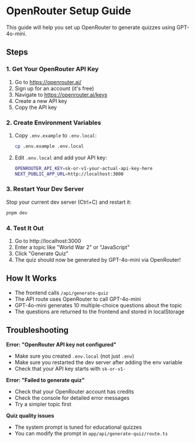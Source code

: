 # OpenRouter Setup Guide

This guide will help you set up OpenRouter to generate quizzes using GPT-4o-mini.

## Steps

### 1. Get Your OpenRouter API Key

1. Go to https://openrouter.ai/
2. Sign up for an account (it's free)
3. Navigate to https://openrouter.ai/keys
4. Create a new API key
5. Copy the API key

### 2. Create Environment Variables

1. Copy `.env.example` to `.env.local`:
   ```bash
   cp .env.example .env.local
   ```

2. Edit `.env.local` and add your API key:
   ```bash
   OPENROUTER_API_KEY=sk-or-v1-your-actual-api-key-here
   NEXT_PUBLIC_APP_URL=http://localhost:3000
   ```

### 3. Restart Your Dev Server

Stop your current dev server (Ctrl+C) and restart it:
```bash
pnpm dev
```

### 4. Test It Out

1. Go to http://localhost:3000
2. Enter a topic like "World War 2" or "JavaScript"
3. Click "Generate Quiz"
4. The quiz should now be generated by GPT-4o-mini via OpenRouter!

## How It Works

- The frontend calls `/api/generate-quiz`
- The API route uses OpenRouter to call GPT-4o-mini
- GPT-4o-mini generates 10 multiple-choice questions about the topic
- The questions are returned to the frontend and stored in localStorage

## Troubleshooting

**Error: "OpenRouter API key not configured"**
- Make sure you created `.env.local` (not just `.env`)
- Make sure you restarted the dev server after adding the env variable
- Check that your API key starts with `sk-or-v1-`

**Error: "Failed to generate quiz"**
- Check that your OpenRouter account has credits
- Check the console for detailed error messages
- Try a simpler topic first

**Quiz quality issues**
- The system prompt is tuned for educational quizzes
- You can modify the prompt in `app/api/generate-quiz/route.ts`

